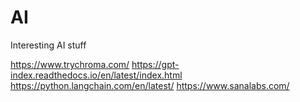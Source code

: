 # AI
Interesting AI stuff

https://www.trychroma.com/
https://gpt-index.readthedocs.io/en/latest/index.html
https://python.langchain.com/en/latest/
https://www.sanalabs.com/

